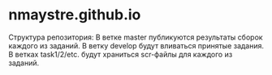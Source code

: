 # nmaystre.github.io
Структура репозитория:
В ветке master публикуются результаты сборок каждого из заданий.
В ветку develop будут вливаться принятые задания.
В ветках task1/2/etc. будут храниться scr-файлы для каждого из заданий.

